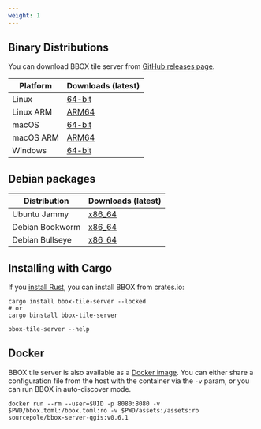 ```yaml
---
weight: 1
---
```


## Binary Distributions

You can download BBOX tile server from [GitHub releases page](https://github.com/bbox-services/bbox/releases).

|  Platform |     Downloads (latest)    |
|-----------|---------------------------|
| Linux     | [64-bit][rl-linux-tar]    |
| Linux ARM | [ARM64][rl-linux-arm-tar] |
| macOS     | [64-bit][rl-macos-tar]    |
| macOS ARM | [ARM64][rl-macos-arm-tar] |
| Windows   | [64-bit][rl-win64-zip]    |

[rl-linux-tar]: https://github.com/bbox-services/bbox/releases/download/v0.6.1/bbox-tile-server-x86_64-unknown-linux-gnu.tar.gz
[rl-linux-arm-tar]: https://github.com/bbox-services/bbox/releases/download/v0.6.1/bbox-tile-server-aarch64-unknown-linux-gnu.tar.gz
[rl-macos-tar]: https://github.com/bbox-services/bbox/releases/download/v0.6.1/bbox-tile-server-x86_64-apple-darwin.tar.gz
[rl-macos-arm-tar]: https://github.com/bbox-services/bbox/releases/download/v0.6.1/bbox-tile-server-aarch64-apple-darwin.tar.gz
[rl-win64-zip]: https://github.com/bbox-services/bbox/releases/download/v0.6.1/bbox-tile-server-x86_64-pc-windows-msvc.zip

## Debian packages

|   Distribution  |   Downloads (latest)  |
|-----------------|-----------------------|
| Ubuntu Jammy    | [x86_64][deb-jammy]    |
| Debian Bookworm | [x86_64][deb-bookworm] |
| Debian Bullseye | [x86_64][deb-bullseye] |

[deb-jammy]: https://github.com/bbox-services/bbox/releases/download/v0.6.1/bbox-tile-server_0.6.1-jammy_amd64.deb
[deb-bookworm]: https://github.com/bbox-services/bbox/releases/download/v0.6.1/bbox-tile-server_0.6.1-bookworm_amd64.deb
[deb-bullseye]: https://github.com/bbox-services/bbox/releases/download/v0.6.1/bbox-tile-server_0.6.1-bullseye_amd64.deb

## Installing with Cargo

If you [install Rust](https://www.rust-lang.org/tools/install), you can install BBOX from crates.io:

```shell
cargo install bbox-tile-server --locked
# or
cargo binstall bbox-tile-server

bbox-tile-server --help
```

## Docker

BBOX tile server is also available as a [Docker image](https://hub.docker.com/r/sourcepole/bbox-tile-server). You can either share a configuration file from the host with the container via the `-v` param, or you can run BBOX in auto-discover mode.

```shell
docker run --rm --user=$UID -p 8080:8080 -v $PWD/bbox.toml:/bbox.toml:ro -v $PWD/assets:/assets:ro sourcepole/bbox-server-qgis:v0.6.1
```
